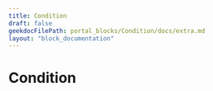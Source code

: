 ```yaml
---
title: Condition
draft: false
geekdocFilePath: portal_blocks/Condition/docs/extra.md
layout: "block_documentation"
---
```

# Condition